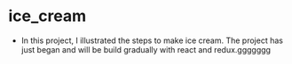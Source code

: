 # ice_cream

- In this project, I illustrated the steps to make ice cream. The project has just began and will be build gradually with react and redux.ggggggg
